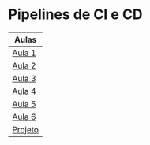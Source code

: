 # Pipelines de CI e CD

| Aulas                          |
| ------------------------------ |
| [Aula 1](./aula_1/README.md)   |
| [Aula 2](./aula_2/README.md)   |
| [Aula 3](./aula_3/README.md)   |
| [Aula 4](./aula_4/README.md)   |
| [Aula 5](./aula_5/README.md)   |
| [Aula 6](./aula_6/README.md)   |
| [Projeto](./projeto/README.md) |
